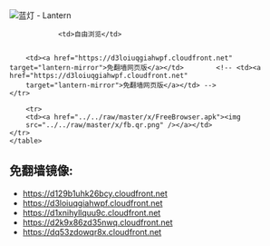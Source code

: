 

<img src="../../raw/master/x/8e0a2b81.c82003be.LanternYellow2.png" alt="蓝灯 - Lantern"/>
<table>
    <tr>
                
                <td>自由浏览</td>
        
        
        <td><a href="https://d3loiuqgiahwpf.cloudfront.net" target="lantern-mirror">免翻墙网页版</a></td>        <!-- <td><a href="https://d3loiuqgiahwpf.cloudfront.net"
        target="lantern-mirror">免翻墙网页版</a></td> -->
    </tr>
    
        <tr>
        <td><a href="../../raw/master/x/FreeBrowser.apk"><img
        src="../../raw/master/x/fb.qr.png" /></a></td>
    </tr>
    </table>

## 免翻墙镜像:

<ul>
<li><a href="https://d129b1uhk26bcy.cloudfront.net">https://d129b1uhk26bcy.cloudfront.net</a></li>
    <li><a href="https://d3loiuqgiahwpf.cloudfront.net">https://d3loiuqgiahwpf.cloudfront.net</a></li>
    <li><a href="https://d1xnihyllquu9c.cloudfront.net">https://d1xnihyllquu9c.cloudfront.net</a></li>
    <li><a href="https://d2k9x86zd35nwq.cloudfront.net">https://d2k9x86zd35nwq.cloudfront.net</a></li>
    <li><a href="https://dq53zdowqr8x.cloudfront.net">https://dq53zdowqr8x.cloudfront.net</a></li>
    </ul>